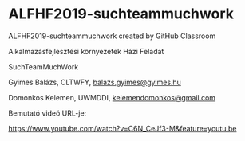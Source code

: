 # ALFHF2019-suchteammuchwork
ALFHF2019-suchteammuchwork created by GitHub Classroom

Alkalmazásfejlesztési környezetek Házi Feladat

SuchTeamMuchWork

Gyimes Balázs, CLTWFY, balazs.gyimes@gyimes.hu

Domonkos Kelemen, UWMDDI, kelemendomonkos@gmail.com


Bemutató videó URL-je:

https://www.youtube.com/watch?v=C6N_CeJf3-M&feature=youtu.be
